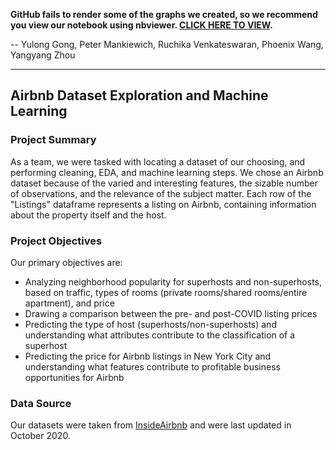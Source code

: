 **GitHub fails to render some of the graphs we created, so we recommend you view our notebook using nbviewer. [CLICK HERE TO VIEW](https://nbviewer.jupyter.org/github/phoenix-w/BA780-Airbnb-Project/blob/main/Airbnb_Project.ipynb).**

-- Yulong Gong, Peter Mankiewich, Ruchika Venkateswaran, Phoenix Wang, Yangyang Zhou

---


## Airbnb Dataset Exploration and Machine Learning

### Project Summary
As a team, we were tasked with locating a dataset of our choosing, and performing cleaning, EDA, and machine learning steps. We chose an Airbnb dataset because of the varied and interesting features, the sizable number of observations, and the relevance of the subject matter. Each row of the "Listings" dataframe represents a listing on Airbnb, containing information about the property itself and the host.

### Project Objectives
Our primary objectives are:
* Analyzing neighborhood popularity for superhosts and non-superhosts, based on traffic, types of rooms (private rooms/shared rooms/entire apartment), and price
* Drawing a comparison between the pre- and post-COVID listing prices
* Predicting the type of host (superhosts/non-superhosts) and understanding what attributes contribute to the classification of a superhost
* Predicting the price for Airbnb listings in New York City and understanding what features contribute to profitable business opportunities for Airbnb

### Data Source
Our datasets were taken from [InsideAirbnb](http://insideairbnb.com/get-the-data.html) and were last updated in October 2020.
